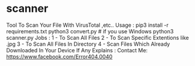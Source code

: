 # scanner
Tool To Scan Your File With VirusTotal ,etc..
Usage : 
pip3 install -r requirements.txt
python3 convert.py # if you use Windows
python3 scanner.py
Jobs :
1 - To Scan All Files
2 - To Scan Specific Extentions like .jpg
3 - To Scan All Files In Directory
4 - Scan Files Which Already Downloaded In Your Device
If Any Explains : 
 Contact Me:
  https://www.facebook.com/Error404.0040
